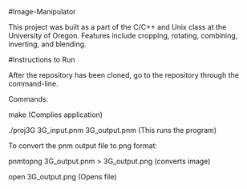 #Image-Manipulator

This project was built as a part of the C/C++ and Unix class at the University of Oregon.
Features include cropping, rotating, combining, inverting, and blending.

#Instructions to Run

After the repository has been cloned, go to the repository through the command-line.

Commands:

make (Complies application)

./proj3G 3G_input.pnm 3G_output.pnm (This runs the program)

To convert the pnm output file to png format:

pnmtopng 3G_output.pnm > 3G_output.png (converts image)

open 3G_output.png (Opens file)

